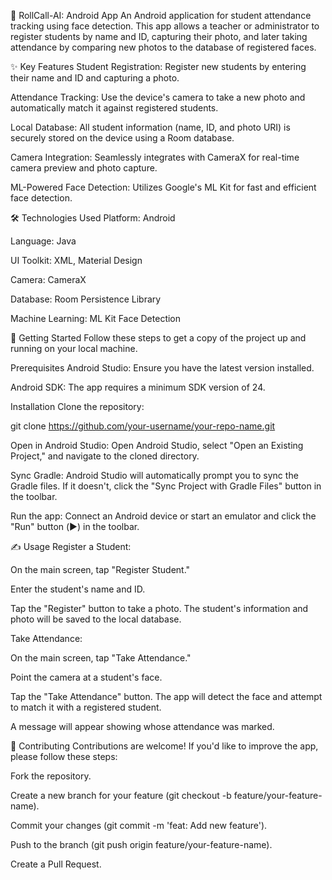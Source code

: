 🏫 RollCall-AI: Android App
An Android application for student attendance tracking using face detection. This app allows a teacher or administrator to register students by name and ID, capturing their photo, and later taking attendance by comparing new photos to the database of registered faces.

✨ Key Features
Student Registration: Register new students by entering their name and ID and capturing a photo.

Attendance Tracking: Use the device's camera to take a new photo and automatically match it against registered students.

Local Database: All student information (name, ID, and photo URI) is securely stored on the device using a Room database.

Camera Integration: Seamlessly integrates with CameraX for real-time camera preview and photo capture.

ML-Powered Face Detection: Utilizes Google's ML Kit for fast and efficient face detection.

🛠️ Technologies Used
Platform: Android

Language: Java

UI Toolkit: XML, Material Design

Camera: CameraX

Database: Room Persistence Library

Machine Learning: ML Kit Face Detection

🚀 Getting Started
Follow these steps to get a copy of the project up and running on your local machine.

Prerequisites
Android Studio: Ensure you have the latest version installed.

Android SDK: The app requires a minimum SDK version of 24.

Installation
Clone the repository:

git clone https://github.com/your-username/your-repo-name.git

Open in Android Studio:
Open Android Studio, select "Open an Existing Project," and navigate to the cloned directory.

Sync Gradle:
Android Studio will automatically prompt you to sync the Gradle files. If it doesn't, click the "Sync Project with Gradle Files" button in the toolbar.

Run the app:
Connect an Android device or start an emulator and click the "Run" button (▶️) in the toolbar.

✍️ Usage
Register a Student:

On the main screen, tap "Register Student."

Enter the student's name and ID.

Tap the "Register" button to take a photo. The student's information and photo will be saved to the local database.

Take Attendance:

On the main screen, tap "Take Attendance."

Point the camera at a student's face.

Tap the "Take Attendance" button. The app will detect the face and attempt to match it with a registered student.

A message will appear showing whose attendance was marked.

🤝 Contributing
Contributions are welcome! If you'd like to improve the app, please follow these steps:

Fork the repository.

Create a new branch for your feature (git checkout -b feature/your-feature-name).

Commit your changes (git commit -m 'feat: Add new feature').

Push to the branch (git push origin feature/your-feature-name).

Create a Pull Request.
